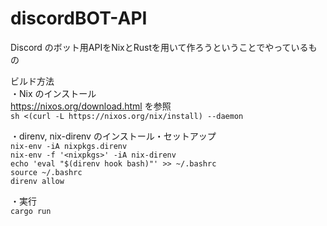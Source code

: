 # discordBOT-API
Discord のボット用APIをNixとRustを用いて作ろうということでやっているもの  
  
ビルド方法  
・Nix のインストール  
https://nixos.org/download.html を参照  
`sh <(curl -L https://nixos.org/nix/install) --daemon`  
  
・direnv, nix-direnv のインストール・セットアップ  
`nix-env -iA nixpkgs.direnv`  
`nix-env -f '<nixpkgs>' -iA nix-direnv`  
`echo 'eval "$(direnv hook bash)"' >> ~/.bashrc`  
`source ~/.bashrc`  
`direnv allow`  
  
・実行  
`cargo run`  

